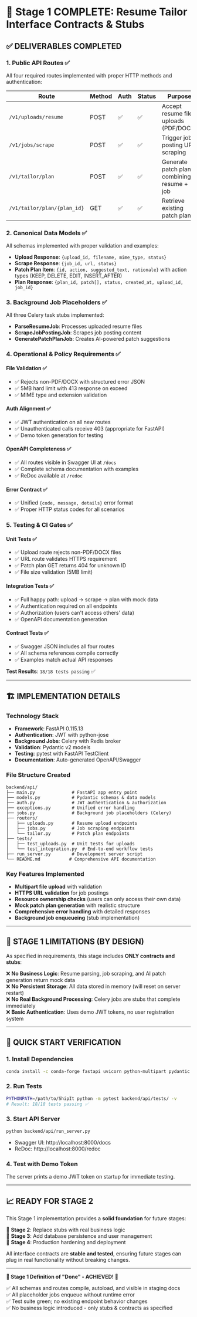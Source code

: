 # 🎯 Stage 1 COMPLETE: Resume Tailor Interface Contracts & Stubs

## ✅ DELIVERABLES COMPLETED

### **1. Public API Routes** ✅
All four required routes implemented with proper HTTP methods and authentication:

| Route | Method | Auth | Status | Purpose |
|-------|--------|------|--------|---------|
| `/v1/uploads/resume` | POST | ✅ | ✅ | Accept resume file uploads (PDF/DOCX) |
| `/v1/jobs/scrape` | POST | ✅ | ✅ | Trigger job posting URL scraping |
| `/v1/tailor/plan` | POST | ✅ | ✅ | Generate patch plan combining resume + job |
| `/v1/tailor/plan/{plan_id}` | GET | ✅ | ✅ | Retrieve existing patch plan |

### **2. Canonical Data Models** ✅
All schemas implemented with proper validation and examples:

- **Upload Response**: `{upload_id, filename, mime_type, status}`
- **Scrape Response**: `{job_id, url, status}`
- **Patch Plan Item**: `{id, action, suggested_text, rationale}` with action types (KEEP, DELETE, EDIT, INSERT_AFTER)
- **Plan Response**: `{plan_id, patch[], status, created_at, upload_id, job_id}`

### **3. Background Job Placeholders** ✅
All three Celery task stubs implemented:

- **ParseResumeJob**: Processes uploaded resume files
- **ScrapeJobPostingJob**: Scrapes job posting content  
- **GeneratePatchPlanJob**: Creates AI-powered patch suggestions

### **4. Operational & Policy Requirements** ✅

#### **File Validation** ✅
- ✅ Rejects non-PDF/DOCX with structured error JSON
- ✅ 5MB hard limit with 413 response on exceed
- ✅ MIME type and extension validation

#### **Auth Alignment** ✅
- ✅ JWT authentication on all new routes
- ✅ Unauthenticated calls receive 403 (appropriate for FastAPI)
- ✅ Demo token generation for testing

#### **OpenAPI Completeness** ✅
- ✅ All routes visible in Swagger UI at `/docs`
- ✅ Complete schema documentation with examples
- ✅ ReDoc available at `/redoc`

#### **Error Contract** ✅
- ✅ Unified `{code, message, details}` error format
- ✅ Proper HTTP status codes for all scenarios

### **5. Testing & CI Gates** ✅

#### **Unit Tests** ✅
- ✅ Upload route rejects non-PDF/DOCX files
- ✅ URL route validates HTTPS requirement
- ✅ Patch plan GET returns 404 for unknown ID
- ✅ File size validation (5MB limit)

#### **Integration Tests** ✅  
- ✅ Full happy path: upload → scrape → plan with mock data
- ✅ Authentication required on all endpoints
- ✅ Authorization (users can't access others' data)
- ✅ OpenAPI documentation generation

#### **Contract Tests** ✅
- ✅ Swagger JSON includes all four routes
- ✅ All schema references compile correctly
- ✅ Examples match actual API responses

**Test Results**: `18/18 tests passing` ✅

---

## 🏗 IMPLEMENTATION DETAILS

### **Technology Stack**
- **Framework**: FastAPI 0.115.13
- **Authentication**: JWT with python-jose  
- **Background Jobs**: Celery with Redis broker
- **Validation**: Pydantic v2 models
- **Testing**: pytest with FastAPI TestClient
- **Documentation**: Auto-generated OpenAPI/Swagger

### **File Structure Created**
```
backend/api/
├── main.py              # FastAPI app entry point
├── models.py            # Pydantic schemas & data models
├── auth.py              # JWT authentication & authorization
├── exceptions.py        # Unified error handling
├── jobs.py              # Background job placeholders (Celery)
├── routers/
│   ├── uploads.py       # Resume upload endpoints
│   ├── jobs.py          # Job scraping endpoints  
│   └── tailor.py        # Patch plan endpoints
├── tests/
│   ├── test_uploads.py  # Unit tests for uploads
│   └── test_integration.py  # End-to-end workflow tests
├── run_server.py        # Development server script
└── README.md           # Comprehensive API documentation
```

### **Key Features Implemented**
- **Multipart file upload** with validation
- **HTTPS URL validation** for job postings
- **Resource ownership checks** (users can only access their own data)
- **Mock patch plan generation** with realistic structure
- **Comprehensive error handling** with detailed responses
- **Background job enqueueing** (stub implementation)

---

## 🚨 STAGE 1 LIMITATIONS (BY DESIGN)

As specified in requirements, this stage includes **ONLY contracts and stubs**:

❌ **No Business Logic**: Resume parsing, job scraping, and AI patch generation return mock data  
❌ **No Persistent Storage**: All data stored in memory (will reset on server restart)  
❌ **No Real Background Processing**: Celery jobs are stubs that complete immediately  
❌ **Basic Authentication**: Uses demo JWT tokens, no user registration system

---

## 🚀 QUICK START VERIFICATION

### **1. Install Dependencies**
```bash
conda install -c conda-forge fastapi uvicorn python-multipart pydantic python-jose pytest -y
```

### **2. Run Tests**
```bash
PYTHONPATH=/path/to/ShipIt python -m pytest backend/api/tests/ -v
# Result: 18/18 tests passing ✅
```

### **3. Start API Server**
```bash
python backend/api/run_server.py
```
- Swagger UI: http://localhost:8000/docs
- ReDoc: http://localhost:8000/redoc

### **4. Test with Demo Token**
The server prints a demo JWT token on startup for immediate testing.

---

## 📈 READY FOR STAGE 2

This Stage 1 implementation provides a **solid foundation** for future stages:

🔄 **Stage 2**: Replace stubs with real business logic  
🔄 **Stage 3**: Add database persistence and user management  
🔄 **Stage 4**: Production hardening and deployment

All interface contracts are **stable and tested**, ensuring future stages can plug in real functionality without breaking changes.

---

**🎉 Stage 1 Definition of "Done" - ACHIEVED! 🎉**

✅ All schemas and routes compile, autoload, and visible in staging docs  
✅ All placeholder jobs enqueue without runtime error  
✅ Test suite green; no existing endpoint behavior changes  
✅ No business logic introduced - only stubs & contracts as specified 